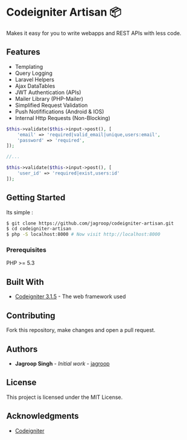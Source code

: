 # Codeigniter Artisan :package:

Makes it easy for you to write webapps and REST APIs with less code.

## Features

- Templating
- Query Logging
- Laravel Helpers
- Ajax DataTables
- JWT Authentication (APIs)
- Mailer Library (PHP-Mailer)
- Simplified Request Validation
- Push Notififications (Android & IOS)
- Internal Http Requests (Non-Blocking)

```php
$this->validate($this->input->post(), [
	'email' => 'required|valid_email|unique,users:email',
	'password' => 'required',
]);

//...

$this->validate($this->input->post(), [
	'user_id' => 'required|exist,users:id'
]);
```

## Getting Started

Its simple :

```bash
$ git clone https://github.com/jagroop/codeigniter-artisan.git
$ cd codeigniter-artisan
$ php -S localhost:8000 # Now visit http://localhost:8000
```

### Prerequisites

PHP >= 5.3


## Built With

* [Codeigniter 3.1.5](https://codeigniter.com/) - The web framework used

## Contributing

Fork this repository, make changes and open a pull request.
 

## Authors

* **Jagroop Singh** - *Initial work* - [jagroop](https://github.com/jagroop)


## License

This project is licensed under the MIT License.

## Acknowledgments

* [Codeigniter](https://codeigniter.com)
